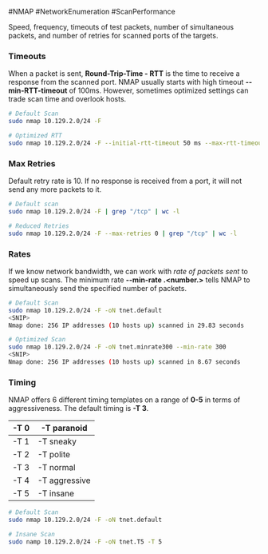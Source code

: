 #NMAP #NetworkEnumeration #ScanPerformance

Speed, frequency, timeouts of test packets, number of simultaneous packets, and number of retries for scanned ports of the targets. 

### Timeouts
When a packet is sent, **Round-Trip-Time - RTT** is the time to receive a response from the scanned port. NMAP usually starts with high timeout **--min-RTT-timeout** of 100ms. However, sometimes optimized settings can trade scan time and overlook hosts. 
``` bash
# Default Scan
sudo nmap 10.129.2.0/24 -F

# Optimized RTT
sudo nmap 10.129.2.0/24 -F --initial-rtt-timeout 50 ms --max-rtt-timeout 100ms
```

### Max Retries
Default retry rate is 10. If no response is received from a port, it will not send any more packets to it.
``` bash
# Default scan
sudo nmap 10.129.2.0/24 -F | grep "/tcp" | wc -l

# Reduced Retries
sudo nmap 10.129.2.0/24 -F --max-retries 0 | grep "/tcp" | wc -l
```

### Rates
If we know network bandwidth, we can work with *rate of packets sent* to speed up scans. The minimum rate **--min-rate .<number.>** tells NMAP to simultaneously send the specified number of packets.
``` bash
# Default Scan
sudo nmap 10.129.2.0/24 -F -oN tnet.default
<SNIP>
Nmap done: 256 IP addresses (10 hosts up) scanned in 29.83 seconds

# Optimized Scan
sudo nmap 10.129.2.0/24 -F -oN tnet.minrate300 --min-rate 300
<SNIP>
Nmap done: 256 IP addresses (10 hosts up) scanned in 8.67 seconds
```

### Timing
NMAP offers 6 different timing templates on a range of **0-5** in terms of aggressiveness. The default timing is **-T 3**. 

| -T 0 | -T paranoid   |
| ---- | ------------- |
| -T 1 | -T sneaky     |
| -T 2 | -T polite     |
| -T 3 | -T normal     |
| -T 4 | -T aggressive |
| -T 5 | -T insane     |
``` bash
# Default Scan
sudo nmap 10.129.2.0/24 -F -oN tnet.default

# Insane Scan
sudo namp 10.129.2.0/24 -F -oN tnet.T5 -T 5
```